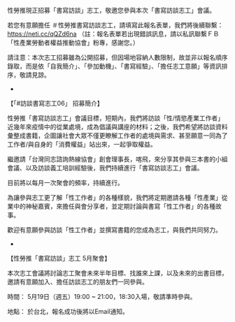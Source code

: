 ---
---
性勞推現正招募「書寫訪談」志工，敬邀您參與本次「書寫訪談志工」會議。

若您有意願擔任 ＃性勞推書寫訪談志工，請填寫此報名表單，我們將後續聯繫：
https://neti.cc/qQZd6na
（註：報名表單若出現錯誤訊息，請以私訊聯繫ＦＢ「性產業勞動者權益推動協會」粉專，感謝您。）

請注意：本次志工招募雖為公開招募，但因場地容納人數限制，故並非以報名順序錄取，而是依「自我簡介」、「參加動機」、「書寫經驗」、「擔任志工意願」等資訊排序，敬請見諒。

-
【「#訪談書寫志工06」 招募簡介】

性勞推「書寫訪談志工」會議目標，短期內，我們將訪談「性/情慾產業工作者」近幾年來疫情中的從業處境，成為倡議與講座的材料；之後，我們希望將訪談資料彙整成書籍，企圖讓社會大眾不僅更瞭解工作者的處境與需求、甚至願意一同為了工作者/與自身的「消費權益」站出來，一起爭取權益。

繼邀請「台灣同志諮詢熱線協會」創會理事長，喀飛，來分享其參與三本書的小組會議、以及訪談義工培訓經驗後，我們持續進行「書寫訪談志工」會議。

目前將以每月一次聚會的頻率，持續進行。

為讓參與志工更了解「性工作者」的各種樣貌，我們將定期邀請各種「性產業」從業中的神秘嘉賓，來擔任與會分享者，並定期討論與書寫「性工作者」的各種故事。

歡迎有意願參與訪談「性工作者」並撰寫書籍的您成為志工，與我們共同努力。

-
【性勞推「書寫訪談」志工 5月聚會】

本次志工會議將討論志工聚會未來半年目標、找誰來上課，以及未來的出書目標，
邀請有意願加入、擔任訪談志工的朋友們一同參與。

時間：
5月19日（週五）19:00 ~ 21:00，18:30入場，敬請準時參與。

地點：
於台北，報名成功後將以Email通知。